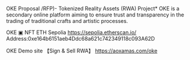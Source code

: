 OKE Proposal /RFP)- Tokenized Reality Assets (RWA) Project*
OKE is a secondary online platform aiming to ensure trust and transparency in the trading of traditional crafts and artistic processes.


OKE ▣ NFT  ETH Sepolia
https://sepolia.etherscan.io/
Address:0xe164b6151aeb4Ddc68a621c742349118c093A62D







OKE Demo site 【Sign & Sell RWA】
https://aoxamas.com/oke
